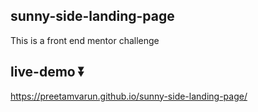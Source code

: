 ## sunny-side-landing-page
This is a front end mentor challenge

## live-demo ⏬
https://preetamvarun.github.io/sunny-side-landing-page/
